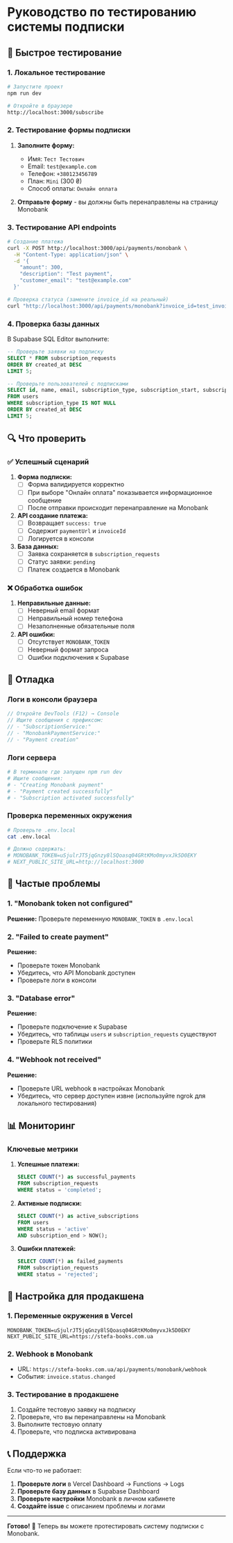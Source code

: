 # Руководство по тестированию системы подписки

## 🧪 Быстрое тестирование

### 1. Локальное тестирование

```bash
# Запустите проект
npm run dev

# Откройте в браузере
http://localhost:3000/subscribe
```

### 2. Тестирование формы подписки

1. **Заполните форму:**
   - Имя: `Тест Тестович`
   - Email: `test@example.com`
   - Телефон: `+380123456789`
   - План: `Mini` (300 ₴)
   - Способ оплаты: `Онлайн оплата`

2. **Отправьте форму** - вы должны быть перенаправлены на страницу Monobank

### 3. Тестирование API endpoints

```bash
# Создание платежа
curl -X POST http://localhost:3000/api/payments/monobank \
  -H "Content-Type: application/json" \
  -d '{
    "amount": 300,
    "description": "Test payment",
    "customer_email": "test@example.com"
  }'

# Проверка статуса (замените invoice_id на реальный)
curl "http://localhost:3000/api/payments/monobank?invoice_id=test_invoice"
```

### 4. Проверка базы данных

В Supabase SQL Editor выполните:

```sql
-- Проверьте заявки на подписку
SELECT * FROM subscription_requests 
ORDER BY created_at DESC 
LIMIT 5;

-- Проверьте пользователей с подписками
SELECT id, name, email, subscription_type, subscription_start, subscription_end, status 
FROM users 
WHERE subscription_type IS NOT NULL
ORDER BY created_at DESC 
LIMIT 5;
```

## 🔍 Что проверить

### ✅ Успешный сценарий

1. **Форма подписки:**
   - [ ] Форма валидируется корректно
   - [ ] При выборе "Онлайн оплата" показывается информационное сообщение
   - [ ] После отправки происходит перенаправление на Monobank

2. **API создание платежа:**
   - [ ] Возвращает `success: true`
   - [ ] Содержит `paymentUrl` и `invoiceId`
   - [ ] Логируется в консоли

3. **База данных:**
   - [ ] Заявка сохраняется в `subscription_requests`
   - [ ] Статус заявки: `pending`
   - [ ] Платеж создается в Monobank

### ❌ Обработка ошибок

1. **Неправильные данные:**
   - [ ] Неверный email формат
   - [ ] Неправильный номер телефона
   - [ ] Незаполненные обязательные поля

2. **API ошибки:**
   - [ ] Отсутствует `MONOBANK_TOKEN`
   - [ ] Неверный формат запроса
   - [ ] Ошибки подключения к Supabase

## 🐛 Отладка

### Логи в консоли браузера

```javascript
// Откройте DevTools (F12) → Console
// Ищите сообщения с префиксом:
// - "SubscriptionService:"
// - "MonobankPaymentService:"
// - "Payment creation"
```

### Логи сервера

```bash
# В терминале где запущен npm run dev
# Ищите сообщения:
# - "Creating Monobank payment"
# - "Payment created successfully"
# - "Subscription activated successfully"
```

### Проверка переменных окружения

```bash
# Проверьте .env.local
cat .env.local

# Должно содержать:
# MONOBANK_TOKEN=uSjulrJT5jqGnzy8lSQoasq04GRtKMo0myvxJk5D0EKY
# NEXT_PUBLIC_SITE_URL=http://localhost:3000
```

## 🚨 Частые проблемы

### 1. "Monobank token not configured"

**Решение:** Проверьте переменную `MONOBANK_TOKEN` в `.env.local`

### 2. "Failed to create payment"

**Решение:** 
- Проверьте токен Monobank
- Убедитесь, что API Monobank доступен
- Проверьте логи в консоли

### 3. "Database error"

**Решение:**
- Проверьте подключение к Supabase
- Убедитесь, что таблицы `users` и `subscription_requests` существуют
- Проверьте RLS политики

### 4. "Webhook not received"

**Решение:**
- Проверьте URL webhook в настройках Monobank
- Убедитесь, что сервер доступен извне (используйте ngrok для локального тестирования)

## 📊 Мониторинг

### Ключевые метрики

1. **Успешные платежи:**
   ```sql
   SELECT COUNT(*) as successful_payments
   FROM subscription_requests 
   WHERE status = 'completed';
   ```

2. **Активные подписки:**
   ```sql
   SELECT COUNT(*) as active_subscriptions
   FROM users 
   WHERE status = 'active' 
   AND subscription_end > NOW();
   ```

3. **Ошибки платежей:**
   ```sql
   SELECT COUNT(*) as failed_payments
   FROM subscription_requests 
   WHERE status = 'rejected';
   ```

## 🔧 Настройка для продакшена

### 1. Переменные окружения в Vercel

```
MONOBANK_TOKEN=uSjulrJT5jqGnzy8lSQoasq04GRtKMo0myvxJk5D0EKY
NEXT_PUBLIC_SITE_URL=https://stefa-books.com.ua
```

### 2. Webhook в Monobank

- URL: `https://stefa-books.com.ua/api/payments/monobank/webhook`
- События: `invoice.status.changed`

### 3. Тестирование в продакшене

1. Создайте тестовую заявку на подписку
2. Проверьте, что вы перенаправлены на Monobank
3. Выполните тестовую оплату
4. Проверьте, что подписка активирована

## 📞 Поддержка

Если что-то не работает:

1. **Проверьте логи** в Vercel Dashboard → Functions → Logs
2. **Проверьте базу данных** в Supabase Dashboard
3. **Проверьте настройки** Monobank в личном кабинете
4. **Создайте issue** с описанием проблемы и логами

---

**Готово!** 🎉 Теперь вы можете протестировать систему подписки с Monobank.
